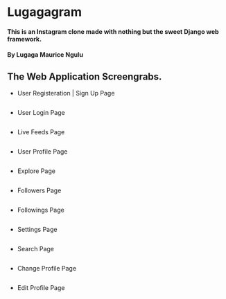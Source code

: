 # Lugagagram

#### This is an Instagram clone made with nothing but the sweet Django web framework.

#### By **Lugaga Maurice Ngulu**

## The Web Application Screengrabs.

* User Registeration | Sign Up Page

![]()

* User Login Page

![]()

* Live Feeds Page

![]()

* User Profile Page

![]()

* Explore Page

![]()

* Followers Page

![]()

* Followings Page

![]()

* Settings Page

![]()

* Search Page

![]()

* Change Profile Page

![]()

* Edit Profile Page

![]()




